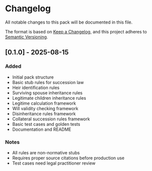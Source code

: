 # Changelog

All notable changes to this pack will be documented in this file.

The format is based on [Keep a Changelog](https://keepachangelog.com/en/1.0.0/),
and this project adheres to [Semantic Versioning](https://semver.org/spec/v2.0.0.html).

## [0.1.0] - 2025-08-15

### Added
- Initial pack structure
- Basic stub rules for succession law
- Heir identification rules
- Surviving spouse inheritance rules
- Legitimate children inheritance rules
- Legitime calculation framework
- Will validity checking framework
- Disinheritance rules framework
- Collateral succession rules framework
- Basic test cases and golden tests
- Documentation and README

### Notes
- All rules are non-normative stubs
- Requires proper source citations before production use
- Test cases need legal practitioner review